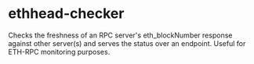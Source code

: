 # ethhead-checker
Checks the freshness of an RPC server's eth_blockNumber response against other server(s) and serves the status over an endpoint. Useful for ETH-RPC monitoring purposes.
